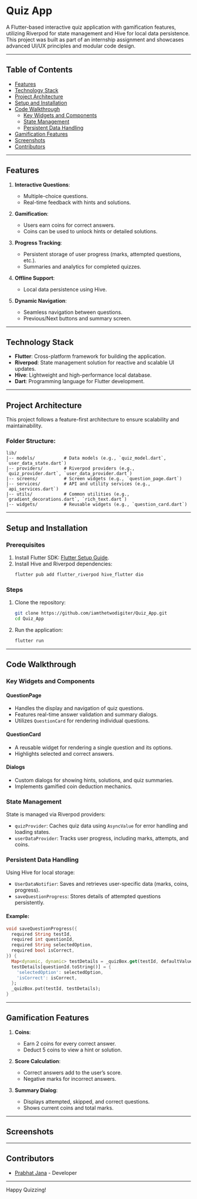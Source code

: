 # Quiz App

A Flutter-based interactive quiz application with gamification features, utilizing Riverpod for state management and Hive for local data persistence. This project was built as part of an internship assignment and showcases advanced UI/UX principles and modular code design.

---

## Table of Contents

- [Features](#features)
- [Technology Stack](#technology-stack)
- [Project Architecture](#project-architecture)
- [Setup and Installation](#setup-and-installation)
- [Code Walkthrough](#code-walkthrough)
  - [Key Widgets and Components](#key-widgets-and-components)
  - [State Management](#state-management)
  - [Persistent Data Handling](#persistent-data-handling)
- [Gamification Features](#gamification-features)
- [Screenshots](#screenshots)
- [Contributors](#contributors)

---

## Features

1. **Interactive Questions**:
   - Multiple-choice questions.
   - Real-time feedback with hints and solutions.

2. **Gamification**:
   - Users earn coins for correct answers.
   - Coins can be used to unlock hints or detailed solutions.

3. **Progress Tracking**:
   - Persistent storage of user progress (marks, attempted questions, etc.).
   - Summaries and analytics for completed quizzes.

4. **Offline Support**:
   - Local data persistence using Hive.

5. **Dynamic Navigation**:
   - Seamless navigation between questions.
   - Previous/Next buttons and summary screen.

---

## Technology Stack

- **Flutter**: Cross-platform framework for building the application.
- **Riverpod**: State management solution for reactive and scalable UI updates.
- **Hive**: Lightweight and high-performance local database.
- **Dart**: Programming language for Flutter development.

---

## Project Architecture

This project follows a feature-first architecture to ensure scalability and maintainability.

### Folder Structure:
```
lib/
|-- models/           # Data models (e.g., `quiz_model.dart`, `user_data_state.dart`)
|-- providers/        # Riverpod providers (e.g., `quiz_provider.dart`, `user_data_provider.dart`)
|-- screens/          # Screen widgets (e.g., `question_page.dart`)
|-- services/         # API and utility services (e.g., `api_services.dart`)
|-- utils/            # Common utilities (e.g., `gradient_decorations.dart`, `rich_text.dart`)
|-- widgets/          # Reusable widgets (e.g., `question_card.dart`)
```

---

## Setup and Installation

### Prerequisites
1. Install Flutter SDK: [Flutter Setup Guide](https://flutter.dev/docs/get-started/install).
2. Install Hive and Riverpod dependencies:
   ```sh
   flutter pub add flutter_riverpod hive_flutter dio
   ```

### Steps
1. Clone the repository:
   ```sh
   git clone https://github.com/iamthetwodigiter/Quiz_App.git
   cd Quiz_App
   ```
2. Run the application:
   ```sh
   flutter run
   ```

---

## Code Walkthrough

### Key Widgets and Components

#### **QuestionPage**
- Handles the display and navigation of quiz questions.
- Features real-time answer validation and summary dialogs.
- Utilizes `QuestionCard` for rendering individual questions.

#### **QuestionCard**
- A reusable widget for rendering a single question and its options.
- Highlights selected and correct answers.

#### **Dialogs**
- Custom dialogs for showing hints, solutions, and quiz summaries.
- Implements gamified coin deduction mechanics.

### State Management

State is managed via Riverpod providers:
- `quizProvider`: Caches quiz data using `AsyncValue` for error handling and loading states.
- `userDataProvider`: Tracks user progress, including marks, attempts, and coins.

### Persistent Data Handling

Using Hive for local storage:
- `UserDataNotifier`: Saves and retrieves user-specific data (marks, coins, progress).
- `saveQuestionProgress`: Stores details of attempted questions persistently.

#### Example:
```dart
void saveQuestionProgress({
  required String testId,
  required int questionId,
  required String selectedOption,
  required bool isCorrect,
}) {
  Map<dynamic, dynamic> testDetails = _quizBox.get(testId, defaultValue: {});
  testDetails[questionId.toString()] = {
    'selectedOption': selectedOption,
    'isCorrect': isCorrect,
  };
  _quizBox.put(testId, testDetails);
}
```

---

## Gamification Features

1. **Coins**:
   - Earn 2 coins for every correct answer.
   - Deduct 5 coins to view a hint or solution.

2. **Score Calculation**:
   - Correct answers add to the user’s score.
   - Negative marks for incorrect answers.

3. **Summary Dialog**:
   - Displays attempted, skipped, and correct questions.
   - Shows current coins and total marks.

---

## Screenshots


---

## Contributors

- [Prabhat Jana](https://github.com/iamthetwodigiter) - Developer

---

Happy Quizzing!